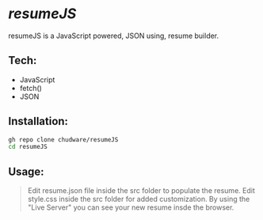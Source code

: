 # _resumeJS_

resumeJS is a JavaScript powered, JSON using, resume builder.

## Tech:

- JavaScript
- fetch()
- JSON

## Installation:

```sh
gh repo clone chudware/resumeJS
cd resumeJS
```

## Usage:
> Edit resume.json file inside the src folder to populate the resume.
> Edit style.css inside the src folder for added customization.
> By using the "Live Server" you can see your new resume insde the browser.
